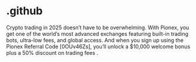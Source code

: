 # .github
Crypto trading in 2025 doesn’t have to be overwhelming. With Pionex, you get one of the world’s most advanced exchanges featuring built-in trading bots, ultra-low fees, and global access. And when you sign up using the Pionex Referral Code [0OUv46Zs], you’ll unlock a $10,000 welcome bonus plus a 50% discount on trading fees .
